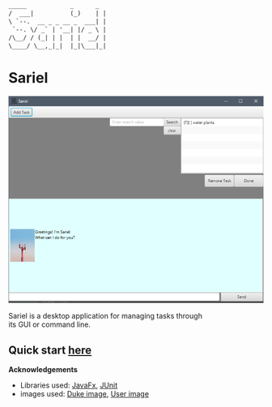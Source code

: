     _____            _      _ 
    /  ___|          (_)    | |
    \ `--.  __ _ _ __ _  ___| |
     `--. \/ _` | '__| |/ _ \ |
    /\__/ / (_| | |  | |  __/ |
    \____/ \__,_|_|  |_|\___|_|
    
# Sariel

![UI](Ui.png)

Sariel is a desktop application for managing tasks through  
its GUI or command line.

## Quick start [here](README.md#quick-start)

 
__Acknowledgements__

 * Libraries used: [JavaFx](https://openjfx.io/), [JUnit](https://github.com/junit-team/junit5)
 * images used: [Duke image](https://unsplash.com/photos/E1e6Ucv9ONk), [User image](https://unsplash.com/photos/-oVaYMgBMbs)

